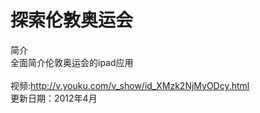 ﻿探索伦敦奥运会
==============

简介<br/>
全面简介伦敦奥运会的ipad应用<br/>
<br/>
视频:http://v.youku.com/v_show/id_XMzk2NjMyODcy.html<br/>
更新日期：2012年4月